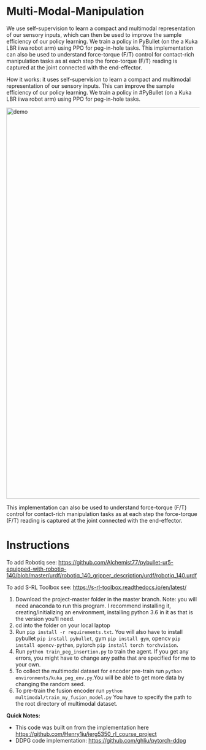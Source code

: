 # Multi-Modal-Manipulation

We use self-supervision to learn a compact and multimodal representation of our sensory inputs, which can then be used to improve the sample efficiency of our policy learning. We train a policy in PyBullet (on the a Kuka LBR iiwa robot arm) using PPO for peg-in-hole tasks. This implementation can also be used to understand force-torque (F/T) control for contact-rich manipulation tasks as at each step the force-torque (F/T) reading is captured at the joint connected with the end-effector.

How it works: it uses self-supervision to learn a compact and multimodal representation of our sensory inputs. This can improve the sample efficiency of our policy learning. We train a policy in #PyBullet (on a Kuka LBR iiwa robot arm) using PPO for peg-in-hole tasks.

<img width="1019" alt="demo" src="https://user-images.githubusercontent.com/44557946/133674957-bcee06ad-4320-479f-99ff-18636b4a3535.PNG">


This implementation can also be used to understand force-torque (F/T) control for contact-rich manipulation tasks as at each step the force-torque (F/T) reading is captured at the joint connected with the end-effector.

# Instructions 

To add Robotiq see:
https://github.com/Alchemist77/pybullet-ur5-equipped-with-robotiq-140/blob/master/urdf/robotiq_140_gripper_description/urdf/robotiq_140.urdf

To add S-RL Toolbox see: https://s-rl-toolbox.readthedocs.io/en/latest/

1. Download the project-master folder in the master branch. Note: you will need anaconda to run this program. I recommend installing it, creating/initializing an environment, installing python 3.6 in it as that is the version you'll need.
2. cd into the folder on your local laptop
3. Run `pip install -r requirements.txt`. You will also have to install pybullet `pip install pybullet`, gym `pip install gym`, opencv `pip install opencv-python`, pytorch  `pip install torch torchvision`. 
4. Run `python train_peg_insertion.py` to train the agent. If you get any errors, you might have to change any paths that are specified for me to your own.
5. To collect the multimodal dataset for encoder pre-train run `python environments/kuka_peg_env.py`.You will be able to get more data by changing the random seed.
6. To pre-train the fusion encoder run `python multimodal/train_my_fusion_model.py` You have to specify the path to the root directory of multimodal dataset.

**Quick Notes:**
- This code was built on from the implementation here https://github.com/Henry1iu/ierg5350_rl_course_project
- DDPG code implementation: https://github.com/ghliu/pytorch-ddpg
